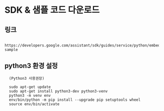 # SDK & 샘플 코드 다운로드

## 링크
      https://developers.google.com/assistant/sdk/guides/service/python/embed/install-sample  
          

## python3 환경 설정
      (Python3 사용권장)    

      sudo apt-get update
      sudo apt-get install python3-dev python3-venv
      python3 -m venv env
      env/bin/python -m pip install --upgrade pip setuptools wheel
      source env/bin/activate
